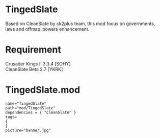 # TingedSlate
Based on CleanSlate by ck2plus team, this mod focus on governments, laws and offmap_powers enhancement.
# Requirement
Crusader Kings II 3.3.4 [SOHY]  
CleanSlate Beta 2.7 [YKRK]
# TingedSlate.mod
```
name="TingedSlate"
path="mod/TingedSlate"
dependencies = { "CleanSlate" }
tags=
{
}
picture="banner.jpg"
```